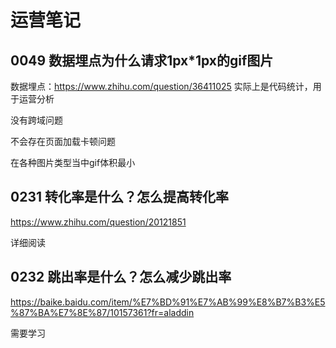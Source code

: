 # 运营笔记 
 
## 0049 数据埋点为什么请求1px*1px的gif图片


数据埋点：<https://www.zhihu.com/question/36411025> 实际上是代码统计，用于运营分析

没有跨域问题

不会存在页面加载卡顿问题

在各种图片类型当中gif体积最小



   
## 0231 转化率是什么？怎么提高转化率


<https://www.zhihu.com/question/20121851> 

详细阅读



   
## 0232 跳出率是什么？怎么减少跳出率


<https://baike.baidu.com/item/%E7%BD%91%E7%AB%99%E8%B7%B3%E5%87%BA%E7%8E%87/10157361?fr=aladdin> 

需要学习





  